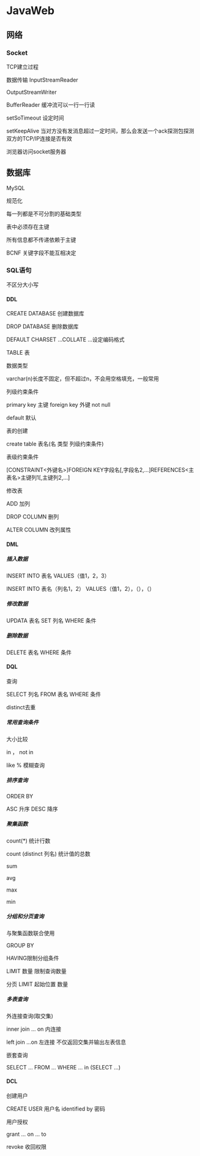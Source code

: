 # JavaWeb

## 网络

### Socket

TCP建立过程

数据传输
InputStreamReader

OutputStreamWriter

BufferReader 缓冲流可以一行一行读

setSoTimeout 设定时间

setKeepAlive 当对方没有发消息超过一定时间，那么会发送一个ack探测包探测双方的TCP/IP连接是否有效

浏览器访问socket服务器

## 数据库

MySQL

规范化

每一列都是不可分割的基础类型

表中必须存在主键

所有信息都不传递依赖于主键

BCNF 关键字段不能互相决定

### SQL语句

不区分大小写

#### DDL

CREATE DATABASE 创建数据库

DROP DATABASE 删除数据库

DEFAULT CHARSET ...COLLATE ...设定编码格式

TABLE 表

数据类型

varchar(n)长度不固定，但不超过n，不会用空格填充，一般常用

列级约束条件 

primary key 主键 foreign key 外键 not null 

default 默认

表的创建

create table 表名(名 类型 列级约束条件)

表级约束条件

[CONSTRAINT<外键名>]FOREIGN KEY字段名[,字段名2,...]REFERENCES<主表名>主键列1[,主键列2,...]

修改表

ADD 加列

DROP COLUMN 删列

ALTER COLUMN 改列属性

#### DML

##### 插入数据

INSERT INTO 表名 VALUES（值1，2，3）

INSERT INTO 表名（列名1，2） VALUES（值1，2），（），（）

##### 修改数据

UPDATA 表名 SET 列名 WHERE 条件

##### 删除数据

DELETE 表名 WHERE 条件

#### DQL

查询

SELECT 列名 FROM 表名 WHERE 条件

distinct去重

##### 常用查询条件

大小比较

in ， not in

like % 模糊查询

##### 排序查询

ORDER BY

ASC 升序 DESC 降序

##### 聚集函数

count(*) 统计行数

count (distinct 列名) 统计值的总数

sum

avg

max

min

##### 分组和分页查询

与聚集函数联合使用

GROUP BY

HAVING限制分组条件

LIMIT 数量 限制查询数量 

分页 LIMIT 起始位置 数量

#####  多表查询

外连接查询(取交集)

inner join ... on 内连接

left join ...on 左连接 不仅返回交集并输出左表信息

嵌套查询

SELECT ... FROM ... WHERE ... in (SELECT ...)

#### DCL

创建用户

CREATE USER 用户名 identified by 密码

用户授权

grant ... on ... to

revoke 收回权限


